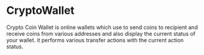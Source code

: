 # CryptoWallet
Crypto Coin Wallet is online wallets which use to send coins to recipient and receive coins from various addresses and also display the current status of your wallet. it performs various transfer actions with the current action status.
